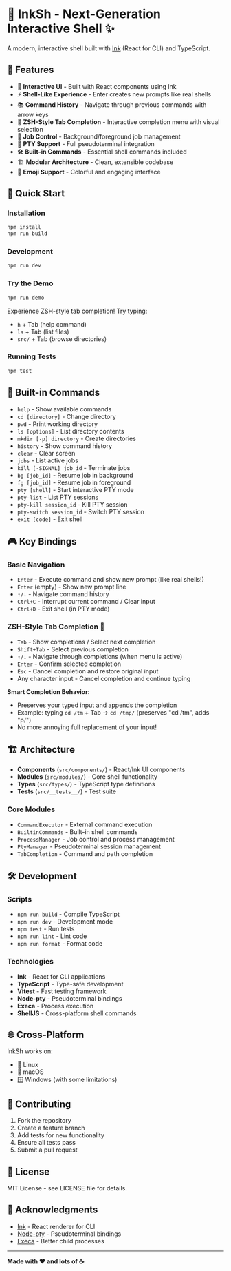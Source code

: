 # 🐚 InkSh - Next-Generation Interactive Shell ✨

A modern, interactive shell built with [Ink](https://github.com/vadimdemedes/ink) (React for CLI) and TypeScript.

## 🌟 Features

- 🎨 **Interactive UI** - Built with React components using Ink
- ⚡ **Shell-Like Experience** - Enter creates new prompts like real shells
- 📚 **Command History** - Navigate through previous commands with arrow keys
- 🎯 **ZSH-Style Tab Completion** - Interactive completion menu with visual selection
- 💼 **Job Control** - Background/foreground job management
- 🔌 **PTY Support** - Full pseudoterminal integration
- 🛠️ **Built-in Commands** - Essential shell commands included
- 🏗️ **Modular Architecture** - Clean, extensible codebase
- 🌈 **Emoji Support** - Colorful and engaging interface

## 🚀 Quick Start

### Installation
```bash
npm install
npm run build
```

### Development
```bash
npm run dev
```

### Try the Demo
```bash
npm run demo
```
Experience ZSH-style tab completion! Try typing:
- `h` + Tab (help command)
- `ls` + Tab (list files)
- `src/` + Tab (browse directories)

### Running Tests
```bash
npm test
```

## 📖 Built-in Commands

- `help` - Show available commands
- `cd [directory]` - Change directory
- `pwd` - Print working directory
- `ls [options]` - List directory contents
- `mkdir [-p] directory` - Create directories
- `history` - Show command history
- `clear` - Clear screen
- `jobs` - List active jobs
- `kill [-SIGNAL] job_id` - Terminate jobs
- `bg [job_id]` - Resume job in background
- `fg [job_id]` - Resume job in foreground
- `pty [shell]` - Start interactive PTY mode
- `pty-list` - List PTY sessions
- `pty-kill session_id` - Kill PTY session
- `pty-switch session_id` - Switch PTY session
- `exit [code]` - Exit shell

## 🎮 Key Bindings

### Basic Navigation
- `Enter` - Execute command and show new prompt (like real shells!)
- `Enter` (empty) - Show new prompt line
- `↑/↓` - Navigate command history
- `Ctrl+C` - Interrupt current command / Clear input
- `Ctrl+D` - Exit shell (in PTY mode)

### ZSH-Style Tab Completion 🎯
- `Tab` - Show completions / Select next completion
- `Shift+Tab` - Select previous completion  
- `↑/↓` - Navigate through completions (when menu is active)
- `Enter` - Confirm selected completion
- `Esc` - Cancel completion and restore original input
- Any character input - Cancel completion and continue typing

**Smart Completion Behavior:**
- Preserves your typed input and appends the completion
- Example: typing `cd /tm` + Tab → `cd /tmp/` (preserves "cd /tm", adds "p/")
- No more annoying full replacement of your input!

## 🏗️ Architecture

- **Components** (`src/components/`) - React/Ink UI components
- **Modules** (`src/modules/`) - Core shell functionality
- **Types** (`src/types/`) - TypeScript type definitions
- **Tests** (`src/__tests__/`) - Test suite

### Core Modules

- `CommandExecutor` - External command execution
- `BuiltinCommands` - Built-in shell commands
- `ProcessManager` - Job control and process management
- `PtyManager` - Pseudoterminal session management
- `TabCompletion` - Command and path completion

## 🛠️ Development

### Scripts
- `npm run build` - Compile TypeScript
- `npm run dev` - Development mode
- `npm test` - Run tests
- `npm run lint` - Lint code
- `npm run format` - Format code

### Technologies
- **Ink** - React for CLI applications
- **TypeScript** - Type-safe development
- **Vitest** - Fast testing framework
- **Node-pty** - Pseudoterminal bindings
- **Execa** - Process execution
- **ShellJS** - Cross-platform shell commands

## 🌐 Cross-Platform

InkSh works on:
- 🐧 Linux
- 🍎 macOS
- 🪟 Windows (with some limitations)

## 🤝 Contributing

1. Fork the repository
2. Create a feature branch
3. Add tests for new functionality
4. Ensure all tests pass
5. Submit a pull request

## 📄 License

MIT License - see LICENSE file for details.

## 🙏 Acknowledgments

- [Ink](https://github.com/vadimdemedes/ink) - React renderer for CLI
- [Node-pty](https://github.com/microsoft/node-pty) - Pseudoterminal bindings
- [Execa](https://github.com/sindresorhus/execa) - Better child processes

---

**Made with ❤️ and lots of ☕**